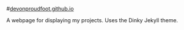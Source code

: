 #[devonproudfoot.github.io](devonproudfoot.github.io)

A webpage for displaying my projects.  Uses the Dinky Jekyll theme.